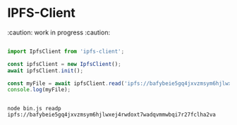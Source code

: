# IPFS-Client

:caution: work in progress :caution:

``` javascript

import IpfsClient from 'ipfs-client';

const ipfsClient = new IpfsClient();
await ipfsClient.init();

const myFile = await ipfsClient.read('ipfs://bafybeie5gq4jxvzmsym6hjlwxej4rwdoxt7wadqvmmwbqi7r27fclha2va');
console.log(myFile);
```


``` shell

node bin.js readp ipfs://bafybeie5gq4jxvzmsym6hjlwxej4rwdoxt7wadqvmmwbqi7r27fclha2va
```
